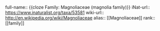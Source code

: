 

full-name:: {{cloze Family: Magnoliaceae (magnolia family)}}
iNat-url:: https://www.inaturalist.org/taxa/53581
wiki-url:: http://en.wikipedia.org/wiki/Magnoliaceae
alias:: [[Magnoliaceae]]
rank:: [[family]]